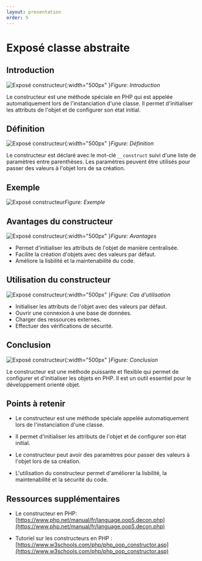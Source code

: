 ```yaml
---
layout: presentation
order: 5
---
```




# Exposé classe abstraite

<!-- new slide -->

## Introduction
![Exposé constructeur](/lab-poo/exposé-constructeur/images/introduction.jpg){:width="500px" }*Figure: Introduction*
<!-- note -->
Le constructeur est une méthode spéciale en PHP qui est appelée automatiquement lors de l'instanciation d'une classe. Il permet d'initialiser les attributs de l'objet et de configurer son état initial.


<!-- new slide -->
## Définition
![Exposé constructeur](/lab-poo/exposé-constructeur/images/definition.jpg){:width="500px" }*Figure: Définition*

<!-- note -->
Le constructeur est déclaré avec le mot-clé `__construct` suivi d'une liste de paramètres entre parenthèses. Les paramètres peuvent être utilisés pour passer des valeurs à l'objet lors de sa création.

<!-- new slide -->
## Exemple
![Exposé constructeur](/lab-poo/exposé-constructeur/images/Construct-code.png)*Figure: Exemple*

<!-- new slide -->
## Avantages du constructeur
![Exposé constructeur](/lab-poo/exposé-constructeur/images/avantages.jpg){:width="500px" }*Figure: Avantages*

<!-- note -->
* Permet d'initialiser les attributs de l'objet de manière centralisée.
* Facilite la création d'objets avec des valeurs par défaut.
* Améliore la lisbilité et la maintenabilité du code.

<!-- new slide -->
## Utilisation du constructeur
![Exposé constructeur](/lab-poo/exposé-constructeur/images/cas-utilisation.jpg){:width="500px" }*Figure: Cas d'utilisation*

<!-- note -->
* Initialiser les attributs de l'objet avec des valeurs par défaut.
* Ouvrir une connexion à une base de données.
* Charger des ressources externes.
* Effectuer des vérifications de sécurité.

<!-- new slide -->
## Conclusion

![Exposé constructeur](/lab-poo/exposé-constructeur/images/conclusion.jpg){:width="500px" }*Figure: Conclusion*

<!-- note -->
Le constructeur est une méthode puissante et flexible qui permet de configurer et d'initialiser les objets en PHP. Il est un outil essentiel pour le développement orienté objet.

<!-- new slide -->
## Points à retenir

- Le constructeur est une méthode spéciale appelée automatiquement lors de l'instanciation d'une classe.
  


- Il permet d'initialiser les attributs de l'objet et de configurer son état initial.
  


- Le constructeur peut avoir des paramètres pour passer des valeurs à l'objet lors de sa création.
  


- L'utilisation du constructeur permet d'améliorer la lisbilité, la maintenabilité et la sécurité du code.




<!-- new slide -->

## Ressources supplémentaires

- Le constructeur en PHP: [https://www.php.net/manual/fr/language.oop5.decon.php](https://www.php.net/manual/fr/language.oop5.decon.php)




- Tutoriel sur les constructeurs en PHP : [https://www.w3schools.com/php/php_oop_constructor.asp](https://www.w3schools.com/php/php_oop_constructor.asp)



